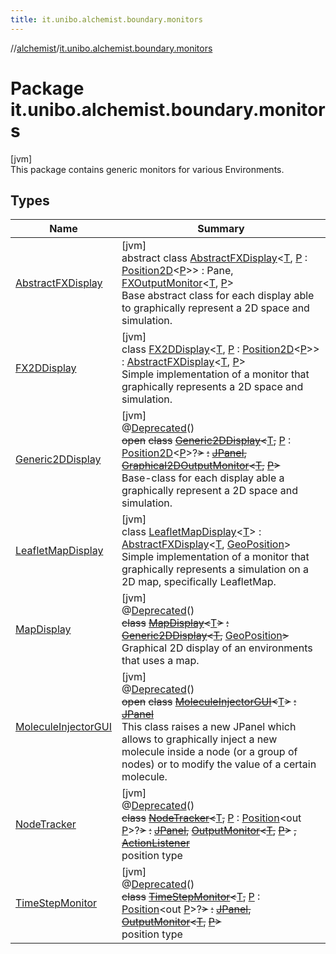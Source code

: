 ```yaml
---
title: it.unibo.alchemist.boundary.monitors
---
```

//[alchemist](../../index.html)/[it.unibo.alchemist.boundary.monitors](index.html)



# Package it.unibo.alchemist.boundary.monitors



[jvm]\
This package contains generic monitors for various Environments.



## Types


| Name | Summary |
|---|---|
| [AbstractFXDisplay](-abstract-f-x-display/index.html) | [jvm]<br>abstract class [AbstractFXDisplay](-abstract-f-x-display/index.html)<[T](-abstract-f-x-display/index.html), [P](-abstract-f-x-display/index.html) : [Position2D](../it.unibo.alchemist.model.interfaces/-position2-d/index.html)<[P](-abstract-f-x-display/index.html)>> : Pane, [FXOutputMonitor](../it.unibo.alchemist.boundary.interfaces/-f-x-output-monitor/index.html)<[T](-abstract-f-x-display/index.html), [P](-abstract-f-x-display/index.html)> <br>Base abstract class for each display able to graphically represent a 2D space and simulation. |
| [FX2DDisplay](-f-x2-d-display/index.html) | [jvm]<br>class [FX2DDisplay](-f-x2-d-display/index.html)<[T](-f-x2-d-display/index.html), [P](-f-x2-d-display/index.html) : [Position2D](../it.unibo.alchemist.model.interfaces/-position2-d/index.html)<[P](-f-x2-d-display/index.html)>> : [AbstractFXDisplay](-abstract-f-x-display/index.html)<[T](-f-x2-d-display/index.html), [P](-f-x2-d-display/index.html)> <br>Simple implementation of a monitor that graphically represents a 2D space and simulation. |
| [Generic2DDisplay](-generic2-d-display/index.html) | [jvm]<br>@[Deprecated](https://docs.oracle.com/javase/8/docs/api/java/lang/Deprecated.html)()<br>~~open~~ ~~class~~ [~~Generic2DDisplay~~](-generic2-d-display/index.html)~~<~~[T](-generic2-d-display/index.html)~~,~~ [P](-generic2-d-display/index.html) : [Position2D](../it.unibo.alchemist.model.interfaces/-position2-d/index.html)<[P](../it.unibo.alchemist.boundary.wormhole.implementation/-wormhole-swing/index.html)>?~~>~~ ~~:~~ [~~JPanel~~](https://docs.oracle.com/javase/8/docs/api/javax/swing/JPanel.html)~~,~~ [~~Graphical2DOutputMonitor~~](../it.unibo.alchemist.boundary.interfaces/-graphical2-d-output-monitor/index.html)~~<~~[~~T~~](../it.unibo.alchemist.boundary.interfaces/-graphical2-d-output-monitor/index.html)~~,~~ [~~P~~](../it.unibo.alchemist.boundary.wormhole.implementation/-wormhole-swing/index.html)~~>~~ <br>Base-class for each display able a graphically represent a 2D space and simulation. |
| [LeafletMapDisplay](-leaflet-map-display/index.html) | [jvm]<br>class [LeafletMapDisplay](-leaflet-map-display/index.html)<[T](-leaflet-map-display/index.html)> : [AbstractFXDisplay](-abstract-f-x-display/index.html)<[T](-leaflet-map-display/index.html), [GeoPosition](../it.unibo.alchemist.model.interfaces/-geo-position/index.html)> <br>Simple implementation of a monitor that graphically represents a simulation on a 2D map, specifically LeafletMap. |
| [MapDisplay](-map-display/index.html) | [jvm]<br>@[Deprecated](https://docs.oracle.com/javase/8/docs/api/java/lang/Deprecated.html)()<br>~~class~~ [~~MapDisplay~~](-map-display/index.html)~~<~~[T](-map-display/index.html)~~>~~ ~~:~~ [~~Generic2DDisplay~~](-generic2-d-display/index.html)~~<~~[~~T~~](../it.unibo.alchemist.boundary.interfaces/-graphical2-d-output-monitor/index.html)~~,~~ [GeoPosition](../it.unibo.alchemist.model.interfaces/-geo-position/index.html)~~>~~ <br>Graphical 2D display of an environments that uses a map. |
| [MoleculeInjectorGUI](-molecule-injector-g-u-i/index.html) | [jvm]<br>@[Deprecated](https://docs.oracle.com/javase/8/docs/api/java/lang/Deprecated.html)()<br>~~open~~ ~~class~~ [~~MoleculeInjectorGUI~~](-molecule-injector-g-u-i/index.html)~~<~~[T](-molecule-injector-g-u-i/index.html)~~>~~ ~~:~~ [~~JPanel~~](https://docs.oracle.com/javase/8/docs/api/javax/swing/JPanel.html)<br>This class raises a new JPanel which allows to graphically inject a new molecule inside a node (or a group of nodes) or to modify the value of a certain molecule. |
| [NodeTracker](-node-tracker/index.html) | [jvm]<br>@[Deprecated](https://docs.oracle.com/javase/8/docs/api/java/lang/Deprecated.html)()<br>~~class~~ [~~NodeTracker~~](-node-tracker/index.html)~~<~~[T](-node-tracker/index.html)~~,~~ [P](-node-tracker/index.html) : [Position](../it.unibo.alchemist.model.interfaces/-position/index.html)<out [P](../it.unibo.alchemist.boundary.wormhole.implementation/-wormhole-swing/index.html)>?~~>~~ ~~:~~ [~~JPanel~~](https://docs.oracle.com/javase/8/docs/api/javax/swing/JPanel.html)~~,~~ [~~OutputMonitor~~](../it.unibo.alchemist.boundary.interfaces/-output-monitor/index.html)~~<~~[~~T~~](../it.unibo.alchemist.boundary.interfaces/-graphical2-d-output-monitor/index.html)~~,~~ [~~P~~](../it.unibo.alchemist.boundary.wormhole.implementation/-wormhole-swing/index.html)~~>~~ ~~,~~ [~~ActionListener~~](https://docs.oracle.com/javase/8/docs/api/java/awt/event/ActionListener.html)<br>position type |
| [TimeStepMonitor](-time-step-monitor/index.html) | [jvm]<br>@[Deprecated](https://docs.oracle.com/javase/8/docs/api/java/lang/Deprecated.html)()<br>~~class~~ [~~TimeStepMonitor~~](-time-step-monitor/index.html)~~<~~[T](-time-step-monitor/index.html)~~,~~ [P](-time-step-monitor/index.html) : [Position](../it.unibo.alchemist.model.interfaces/-position/index.html)<out [P](../it.unibo.alchemist.boundary.wormhole.implementation/-wormhole-swing/index.html)>?~~>~~ ~~:~~ [~~JPanel~~](https://docs.oracle.com/javase/8/docs/api/javax/swing/JPanel.html)~~,~~ [~~OutputMonitor~~](../it.unibo.alchemist.boundary.interfaces/-output-monitor/index.html)~~<~~[~~T~~](../it.unibo.alchemist.boundary.interfaces/-graphical2-d-output-monitor/index.html)~~,~~ [~~P~~](../it.unibo.alchemist.boundary.wormhole.implementation/-wormhole-swing/index.html)~~>~~ <br>position type |

